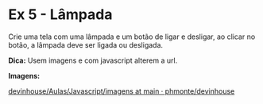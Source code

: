 # Ex 5 - Lâmpada

Crie uma tela com uma lâmpada e um botão de ligar e desligar, ao clicar no botão, a lâmpada deve ser ligada ou desligada.

**Dica:** Usem imagens e com javascript alterem a url.

**Imagens:**

[devinhouse/Aulas/Javascript/imagens at main · phmonte/devinhouse](https://github.com/phmonte/devinhouse/tree/main/Aulas/Javascript/imagens)

